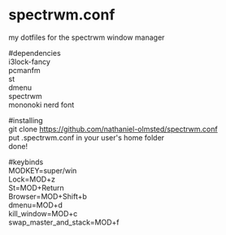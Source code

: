 # spectrwm.conf
my dotfiles for the spectrwm window manager

#dependencies                                      
i3lock-fancy                                       
pcmanfm                            
st                          
dmenu                        
spectrwm                       
mononoki nerd font

#installing                       
git clone https://github.com/nathaniel-olmsted/spectrwm.conf                    
put .spectrwm.conf in your user's home folder                      
done!             
 
#keybinds                        
MODKEY=super/win                      
Lock=MOD+z                                  
St=MOD+Return                                    
Browser=MOD+Shift+b                                         
dmenu=MOD+d                            
kill_window=MOD+c                             
swap_master_and_stack=MOD+f                        
       

